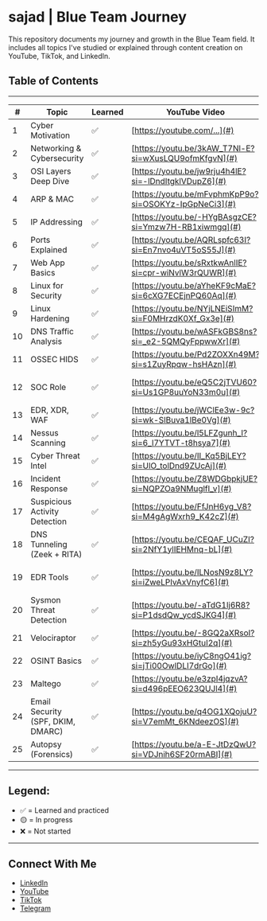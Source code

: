 # sajad | Blue Team Journey

This repository documents my journey and growth in the Blue Team field. It includes all topics I've studied or explained through content creation on YouTube, TikTok, and LinkedIn.

## Table of Contents
---

| #  | Topic                             | Learned | YouTube Video | Notes |
|----|-----------------------------------|---------|---------------|-------|
| 1  | Cyber Motivation                  | ✅      | [https://youtube.com/...](#) | Passion, career tips |
| 2  | Networking & Cybersecurity        | ✅      | [https://youtu.be/3kAW_T7Nl-E?si=wXusLQU9ofmKfgvN](#) | Fundamentals |
| 3  | OSI Layers Deep Dive              | ✅      | [https://youtu.be/jw9rju4h4lE?si=-lDndItgklVDupZ6](#) | 7 Layers explained |
| 4  | ARP & MAC                         | ✅      | [https://youtu.be/mFvphmKpP9o?si=OSOKYz-IpGpNeCi3](#) | Network IDs |
| 5  | IP Addressing                     | ✅      | [https://youtu.be/-HYgBAsgzCE?si=Ymzw7H-RB1xiwmgq](#) | Types, subnetting |
| 6  | Ports Explained                   | ✅      | [https://youtu.be/AQRLspfc63I?si=En7nvo4uVT5oS55J](#) | TCP/UDP overview |
| 7  | Web App Basics                    | ✅      | [https://youtu.be/sRxtkwAnlIE?si=cpr-wiNvlW3rQUWR](#) | HTTP, structure |
| 8  | Linux for Security                | ✅      | [https://youtu.be/aYheKF9cMaE?si=6cXG7ECEjnPQ60Aq](#) | Basic commands |
| 9  | Linux Hardening                   | ✅      | [https://youtu.be/NYjLNEiSImM?si=F0MHrzdK0Xf_Gx3e](#) | Security configs |
| 10 | DNS Traffic Analysis              | ✅      | [https://youtu.be/wASFkGBS8ns?si=_e2-5QMQyFppwwXr](#) | DNS tools, filtering |
| 11 | OSSEC HIDS                        | ✅      | [https://youtu.be/Pd2ZOXXn49M?si=s1ZuyRpqw-hsHAzn](#) | Logs, alerts, rules |
| 12 | SOC Role                          | ✅      | [https://youtu.be/eQ5C2jTVU60?si=Us1GP8uuYoN33m0u](#) | Team structure, monitoring |
| 13 | EDR, XDR, WAF                     | ✅      | [https://youtu.be/jWClEe3w-9c?si=wk-SlBuva1lBe0Vg](#) | Network defense tools |
| 14 | Nessus Scanning                   | ✅      | [https://youtu.be/l5LFZgunh_I?si=6_l7YTVT-t8hsya7](#) | Vulnerability detection |
| 15 | Cyber Threat Intel                | ✅      | [https://youtu.be/II_Kq5BjLEY?si=UlO_tolDnd9ZUcAj](#) | Threat data analysis |
| 16 | Incident Response                 | ✅      | [https://youtu.be/Z8WDGbpkjUE?si=NQPZOa9NMuglfl_v](#) | Containment, recovery |
| 17 | Suspicious Activity Detection     | ✅      | [https://youtu.be/FfJnH6yg_V8?si=M4gAgWxrh9_K42cZ](#) | Network indicators |
| 18 | DNS Tunneling (Zeek + RITA)       | ✅      | [https://youtu.be/CEQAF_UCuZI?si=2NfY1ylIEHMnq-bL](#) | Zeek logs, beaconing |
| 19 | EDR Tools                         | ✅      | [https://youtu.be/ILNosN9z8LY?si=iZweLPIvAxVnyfC6](#) | Threat hunting, response |
| 20 | Sysmon Threat Detection           | ✅      | [https://youtu.be/-aTdG1lj6R8?si=P1dsdQw_ycdSJKG4](#) | Event IDs, behavior logs |
| 21 | Velociraptor                      | ✅      | [https://youtu.be/-8GQ2aXRsoI?si=zh5yGu93xHGtuI2q](#) | DFIR, endpoint data |
| 22 | OSINT Basics                      | ✅      | [https://youtu.be/iyC8ngO41ig?si=jTi00OwlDLI7drGo](#) | Investigation, social media |
| 23 | Maltego                           | ✅      | [https://youtu.be/e3zpI4jqzvA?si=d496pEEO623QUJl4](#) | OSINT, link analysis |
| 24 | Email Security (SPF, DKIM, DMARC) | ✅      | [https://youtu.be/q4OG1XQojuU?si=V7emMt_6KNdeezOS](#) | Anti-spoofing, DNS records |
| 25 | Autopsy (Forensics)               | ✅      | [https://youtu.be/a-E-JtDzQwU?si=VDJnih6SF20rmABI](#) | Hidden files, timeline |

---

## Legend:
- ✅ = Learned and practiced
- 🟡 = In progress
- ❌ = Not started

---

## Connect With Me

- [LinkedIn](https://www.linkedin.com/in/sajad-al-zubaidi-2682b9344?utm_source=share&utm_campaign=share_via&utm_content=profile&utm_medium=android_app)
- [YouTube](https://www.youtube.com/channel/UCSQqNmhfxmDQjovFPm90dag)
- [TikTok](https://www.tiktok.com/@birkhoff03?is_from_webapp=1&sender_device=pc)
- [Telegram](https://t.me/BIRKHOFF03)
